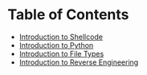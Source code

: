 # Table of Contents

* [Introduction to Shellcode](<Introduction to Shellcode.md>)
* [Introduction to Python](<Introduction to Python.md>)
* [Introduction to File Types](<Introduction to File Types.md>)
* [Introduction to Reverse Engineering](<Introduction to Reverse Engineering.md>)